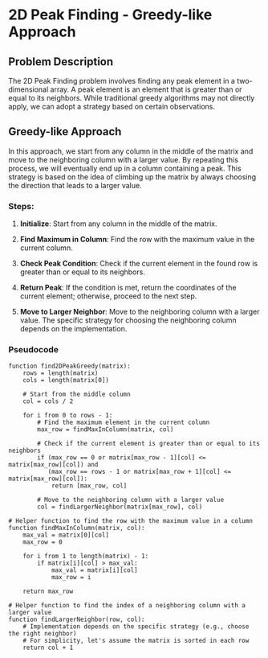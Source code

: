 # 2D Peak Finding - Greedy-like Approach

## Problem Description

The 2D Peak Finding problem involves finding any peak element in a two-dimensional array. A peak element is an element that is greater than or equal to its neighbors. While traditional greedy algorithms may not directly apply, we can adopt a strategy based on certain observations.

## Greedy-like Approach

In this approach, we start from any column in the middle of the matrix and move to the neighboring column with a larger value. By repeating this process, we will eventually end up in a column containing a peak. This strategy is based on the idea of climbing up the matrix by always choosing the direction that leads to a larger value.

### Steps:

1. **Initialize**: Start from any column in the middle of the matrix.

2. **Find Maximum in Column**: Find the row with the maximum value in the current column.

3. **Check Peak Condition**: Check if the current element in the found row is greater than or equal to its neighbors.

4. **Return Peak**: If the condition is met, return the coordinates of the current element; otherwise, proceed to the next step.

5. **Move to Larger Neighbor**: Move to the neighboring column with a larger value. The specific strategy for choosing the neighboring column depends on the implementation.

### Pseudocode

```plaintext
function find2DPeakGreedy(matrix):
    rows = length(matrix)
    cols = length(matrix[0])
    
    # Start from the middle column
    col = cols / 2
    
    for i from 0 to rows - 1:
        # Find the maximum element in the current column
        max_row = findMaxInColumn(matrix, col)
        
        # Check if the current element is greater than or equal to its neighbors
        if (max_row == 0 or matrix[max_row - 1][col] <= matrix[max_row][col]) and
           (max_row == rows - 1 or matrix[max_row + 1][col] <= matrix[max_row][col]):
            return [max_row, col]
        
        # Move to the neighboring column with a larger value
        col = findLargerNeighbor(matrix[max_row], col)

# Helper function to find the row with the maximum value in a column
function findMaxInColumn(matrix, col):
    max_val = matrix[0][col]
    max_row = 0
    
    for i from 1 to length(matrix) - 1:
        if matrix[i][col] > max_val:
            max_val = matrix[i][col]
            max_row = i
    
    return max_row

# Helper function to find the index of a neighboring column with a larger value
function findLargerNeighbor(row, col):
    # Implementation depends on the specific strategy (e.g., choose the right neighbor)
    # For simplicity, let's assume the matrix is sorted in each row
    return col + 1
